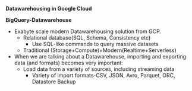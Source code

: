 **Datawarehousing in Google Cloud**

**BigQuery-Datawarehouse**

- Exabyte scale modern Datawarehousing solution from GCP.
  - Relational database(SQL, Schema, Consistency etc)
    - Use SQL-like commands to query massive datasets
  - Traditional (Storage+Compute)+Modern(Realtime+Serverless)
- When we are talking about a Datawarehouse, importing and exporting data (and formats) becomes very important:
  - Load data from a variety of sources, including streaming data
    - Variety of import formats-CSV, JSON, Avro, Parquet, ORC, Datastore Backup